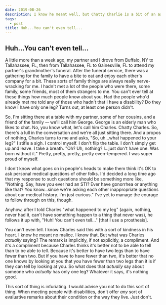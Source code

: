 ```yaml
---
date: 2019-08-26
description: I know he meant well, but Chatty Charlie is a bit of an asshole.
tags:
  - post
title: Huh...You can't even tell...
---
```


## Huh...You can't even tell...

A little more than a week ago, my partner and I drove from Buffalo, NY to Tallahassee, FL, then from Tallahassee, FL to Gainesville, FL to attend my partner's grandmother's funeral. After the funeral service, there was a gathering for the family to have a bite to eat and enjoy each other's company for a bit. These sorts of family things are always really nerve-wracking for me. I hadn't met a lot of the people who were there, some family, some friends, most of them strangers to me. You can't ever tell at these things how much people know about you. Had the people who'd already met me told any of those who hadn't that I have a disability? Do they know I have only one leg? Turns out, at least one person didn't.

So, I'm sitting there at a table with my partner, some of her cousins, and a friend of the family -- we'll call him George. George is an elderly man who likes to chat. No, you know what, let's call him Charles. Chatty Charles. So, there's a lull in the conversation and we're all just sitting there. And a propos of nothing, Charles turns to me and asks, "So, uh...what happened to your leg?" I stifle a sigh. I control myself. I don't flip the table. I don't simply get up and leave. I take a breath. "Oh? Uh, nothing? I...just don't have one. Was born without it." Pretty, pretty, pretty, pretty even-tempered. I was super proud of myself.

I don't know what goes on in people's heads to make them think it's OK to ask personal medical questions of other folks. I'd decided a long time ago that my response to such questions should be something more like, "Nothing. Say, have you ever had an STI? Ever have gonorrhea or anything like that? You know...since we're asking each other inappropriate questions about our medical history. I'm just curious." I've yet to manage the courage to follow through on this, though.

Anyhow, after I told Charles "what happened to my leg" (again, nothing, never had it, can't have something happen to a thing that never was), he follows it up with, "Huh! You can't even tell..." [that I use a prosthesis].

You can't even tell. I know Charles said this with a sort of kindness in his heart. I know he meant no malice. I know that. But what was Charles *actually* saying? The remark is implicitly, if not explicitly, a compliment. And it's a compliment because Charles thinks it's better not to be able to tell than to be able to tell. Because it's better to have two legs than to have fewer than two. But if you have to have fewer than two, it's better that no one knows by looking at you that you have fewer than two legs than it is if they can tell by looking at you. So what does that *actually* say about someone who *actually* has only one leg? Whatever it says, it's nothing good.

This sort of thing is infuriating. I would advise you not to do this sort of thing. When meeting people with disabilities, don't offer *any* sort of evaluative remarks about their condition or the way they live. Just don't.

